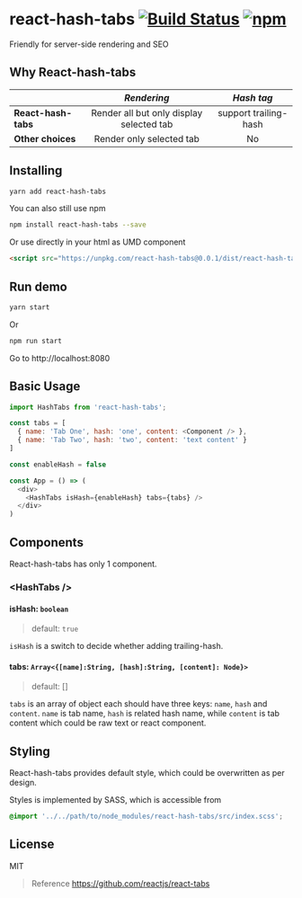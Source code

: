 # react-hash-tabs [![Build Status](https://travis-ci.org/xiaohuij/react-hash-tabs.svg?branch=master)](https://travis-ci.org/xiaohuij/react-hash-tabs) [![npm](https://img.shields.io/npm/v/react-hash-tabs.svg)](https://www.npmjs.com/package/react-hash-tabs)

Friendly for server-side rendering and SEO

## Why React-hash-tabs

|                    | *Rendering* | *Hash tag* |
| ---------------- | :-------------: | :-----: |
| **React-hash-tabs**    | Render all but only display selected tab | support trailing-hash |
| **Other choices**   | Render only selected tab             |   No |

## Installing

```bash
yarn add react-hash-tabs
```

You can also still use npm

```bash
npm install react-hash-tabs --save
```

Or use directly in your html as UMD component

```html
<script src="https://unpkg.com/react-hash-tabs@0.0.1/dist/react-hash-tabs.min.js" />
```

## Run demo

```js
yarn start
```
Or
```bash
npm run start
```

Go to http://localhost:8080

## Basic Usage

```js
import HashTabs from 'react-hash-tabs';

const tabs = [
  { name: 'Tab One', hash: 'one', content: <Component /> },
  { name: 'Tab Two', hash: 'two', content: 'text content' }
]

const enableHash = false

const App = () => (
  <div>
    <HashTabs isHash={enableHash} tabs={tabs} />
  </div>
)
```

## Components

React-hash-tabs has only 1 component.

### &lt;HashTabs /&gt;

#### isHash: `boolean`

> default: `true`

`isHash` is a switch to decide whether adding trailing-hash.

#### tabs: `Array<{[name]:String, [hash]:String, [content]: Node}>`

> default: []

`tabs` is an array of object each should have three keys: `name`, `hash` and `content`.
`name` is tab name, `hash` is related hash name, while `content` is tab content which could be raw text or react component.

## Styling

React-hash-tabs provides default style, which could be overwritten as per design.

Styles is implemented by SASS, which is accessible from

```scss
@import '../../path/to/node_modules/react-hash-tabs/src/index.scss';
```

## License

MIT

> Reference https://github.com/reactjs/react-tabs
